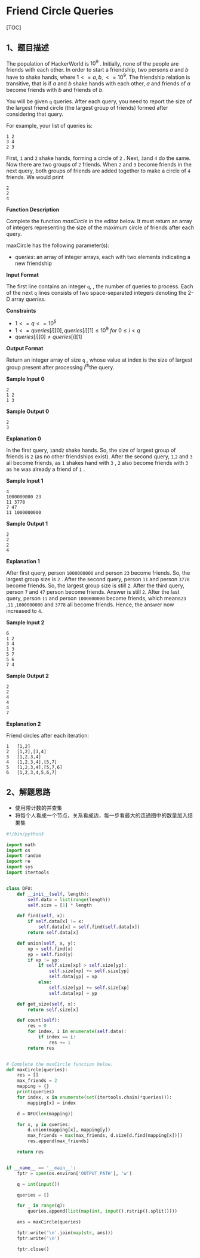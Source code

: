 # Friend Circle Queries

[TOC]

## 1、题目描述

The population of HackerWorld is $10^{9}$ . Initially, none of the people are friends with each other. In order to start a friendship, two persons  $a$ and $b$  have to shake hands, where  $1<=a,b,<=10^{9}$. The friendship relation is transitive, that is if  $a$ and $b$ shake hands with each other,  $a$ and   friends of  $a$ become friends with $b$  and friends of  $b$.

You will be given `q`  queries. After each query, you need to report the size of the largest friend circle (the largest group of friends) formed after considering that query.

For example, your list of queries is:

```
1 2
3 4
2 3
```

First,  `1` and `2`  shake hands, forming a circle of `2` . Next,  `3`and `4`  do the same. Now there are two groups of `2` friends. When  `2` and `3`  become friends in the next query, both groups of friends are added together to make a circle of `4` friends. We would print

```
2
2
4
```

**Function Description**

Complete the function *maxCircle* in the editor below. It must return an array of integers representing the size of the maximum circle of friends after each query.

maxCircle has the following parameter(s):

-   *queries*: an array of integer arrays, each with two elements indicating a new friendship

**Input Format**

The first line contains an integer `q`, , the number of queries to process.
Each of the next `q` lines consists of two space-separated integers denoting the 2-D array  $queries$.

**Constraints**

-   $1<=q<=10^{5}$ 
-   $1<=queries[i][0],queries[i][1]\le10^{9}\  for\ 0 \le i<q$ 
-   $queries[i][0] \ne queries[i][1]$ 



**Output Format**

Return an integer array of size `q` , whose value at index  is the size of largest group present after processing  $i^{th}$the  query.

**Sample Input 0**

```
2
1 2
1 3
```

**Sample Output 0**

```
2
3
```

**Explanation 0**

In the first query,  `1`and`2`  shake hands. So, the size of largest group of friends is `2` (as no other friendships exist).
After the second query, `1`,`2`  and `3` all become friends, as `1`  shakes hand with `3` , `2` also become friends with `3` as he was already a friend of `1` .

**Sample Input 1**

```
4
1000000000 23
11 3778
7 47
11 1000000000
```

**Sample Output 1**

```
2
2
2
4
```

**Explanation 1**

After first query, person  `1000000000` and person `23` become friends. So, the largest group size is `2` .
After the second query, person `11`  and person `3778`  become friends. So, the largest group size is still  `2`.
After the third query, person  `7` and `47` person  become friends. Answer is still `2`.
After the last query, person `11` and person `1000000000`  become friends, which means`23` ,`11` ,`1000000000`  and `3778`  all become friends. Hence, the answer now increased to `4`.

**Sample Input 2**

```
6
1 2
3 4
1 3
5 7
5 6
7 4
```

**Sample Output 2**

```
2
2
4
4
4
7
```

**Explanation 2**

Friend circles after each iteration:

```
1   [1,2]
2   [1,2],[3,4]
3   [1,2,3,4]
4   [1,2,3,4],[5,7]
5   [1,2,3,4],[5,7,6]
6   [1,2,3,4,5,6,7]
```



## 2、解题思路

-   使用带计数的并查集
-   将每个人看成一个节点，关系看成边，每一步看最大的连通图中的数量加入结果集



```python
#!/bin/python3

import math
import os
import random
import re
import sys
import itertools


class DFU:
    def __init__(self, length):
        self.data = list(range(length))
        self.size = [1] * length

    def find(self, x):
        if self.data[x] != x:
            self.data[x] = self.find(self.data[x])
        return self.data[x]

    def union(self, x, y):
        xp = self.find(x)
        yp = self.find(y)
        if xp != yp:
            if self.size[xp] > self.size[yp]:
                self.size[xp] += self.size[yp]
                self.data[yp] = xp
            else:
                self.size[yp] += self.size[xp]
                self.data[xp] = yp

    def get_size(self, x):
        return self.size[x]

    def count(self):
        res = 0
        for index, i in enumerate(self.data):
            if index == i:
                res += 1
        return res


# Complete the maxCircle function below.
def maxCircle(queries):
    res = []
    max_friends = 2
    mapping = {}
    print(queries)
    for index, x in enumerate(set(itertools.chain(*queries))):
        mapping[x] = index

    d = DFU(len(mapping))

    for x, y in queries:
        d.union(mapping[x], mapping[y])
        max_friends = max(max_friends, d.size[d.find(mapping[x])])
        res.append(max_friends)

    return res


if __name__ == '__main__':
    fptr = open(os.environ['OUTPUT_PATH'], 'w')

    q = int(input())

    queries = []

    for _ in range(q):
        queries.append(list(map(int, input().rstrip().split())))

    ans = maxCircle(queries)

    fptr.write('\n'.join(map(str, ans)))
    fptr.write('\n')

    fptr.close()

```

